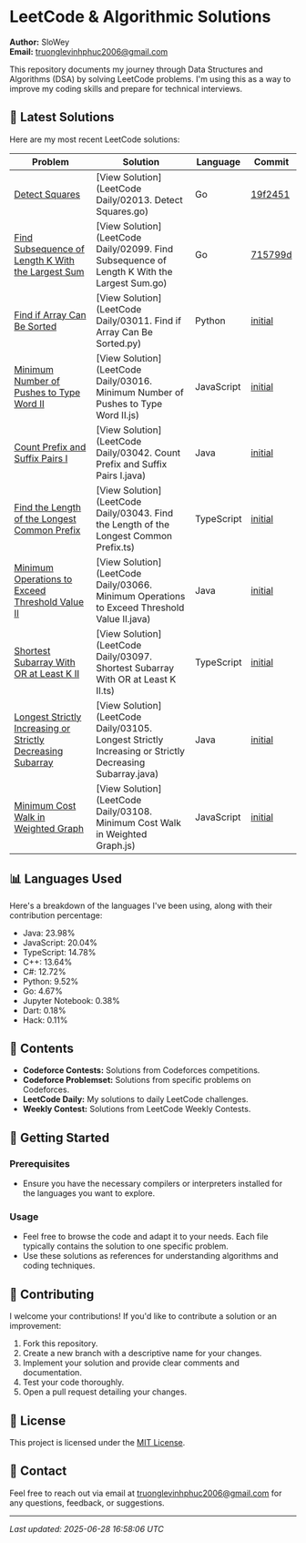 
# LeetCode & Algorithmic Solutions

**Author:** SloWey  
**Email:** truonglevinhphuc2006@gmail.com

This repository documents my journey through Data Structures and Algorithms (DSA) by solving LeetCode problems. I'm using this as a way to improve my coding skills and prepare for technical interviews.

## 🚀 Latest Solutions

Here are my most recent LeetCode solutions:

| Problem | Solution | Language | Commit |
|---------|----------|----------|--------|
| [Detect Squares](https://leetcode.com/problems/detect-squares) | [View Solution](LeetCode Daily/02013. Detect Squares.go) | Go | [19f2451](https://github.com/sloweyyy/DSA/commit/19f2451c1fdff792b30db430df3566943bc54560) |
| [Find Subsequence of Length K With the Largest Sum](https://leetcode.com/problems/longest-subsequence-repeated-k-times/description) | [View Solution](LeetCode Daily/02099. Find Subsequence of Length K With the Largest Sum.go) | Go | [715799d](https://github.com/sloweyyy/DSA/commit/19f2451c1fdff792b30db430df3566943bc54560) |
| [Find if Array Can Be Sorted](https://leetcode.com/problems/find-if-array-can-be-sorted) | [View Solution](LeetCode Daily/03011. Find if Array Can Be Sorted.py) | Python | [initial](https://github.com/sloweyyy/DSA/commit/19f2451c1fdff792b30db430df3566943bc54560) |
| [Minimum Number of Pushes to Type Word II](https://leetcode.com/problems/minimum-number-of-pushes-to-type-word-ii) | [View Solution](LeetCode Daily/03016. Minimum Number of Pushes to Type Word II.js) | JavaScript | [initial](https://github.com/sloweyyy/DSA/commit/19f2451c1fdff792b30db430df3566943bc54560) |
| [Count Prefix and Suffix Pairs I](https://leetcode.com/problems/count-prefix-and-suffix-pairs-i) | [View Solution](LeetCode Daily/03042. Count Prefix and Suffix Pairs I.java) | Java | [initial](https://github.com/sloweyyy/DSA/commit/19f2451c1fdff792b30db430df3566943bc54560) |
| [Find the Length of the Longest Common Prefix](https://leetcode.com/problems/find-the-length-of-the-longest-common-prefix) | [View Solution](LeetCode Daily/03043. Find the Length of the Longest Common Prefix.ts) | TypeScript | [initial](https://github.com/sloweyyy/DSA/commit/19f2451c1fdff792b30db430df3566943bc54560) |
| [Minimum Operations to Exceed Threshold Value II](https://leetcode.com/problems/minimum-operations-to-exceed-threshold-value-ii) | [View Solution](LeetCode Daily/03066. Minimum Operations to Exceed Threshold Value II.java) | Java | [initial](https://github.com/sloweyyy/DSA/commit/19f2451c1fdff792b30db430df3566943bc54560) |
| [Shortest Subarray With OR at Least K II](https://leetcode.com/problems/shortest-subarray-with-or-at-least-k-ii) | [View Solution](LeetCode Daily/03097. Shortest Subarray With OR at Least K II.ts) | TypeScript | [initial](https://github.com/sloweyyy/DSA/commit/19f2451c1fdff792b30db430df3566943bc54560) |
| [Longest Strictly Increasing or Strictly Decreasing Subarray](https://leetcode.com/problems/longest-strictly-increasing-or-strictly-decreasing-subarray) | [View Solution](LeetCode Daily/03105. Longest Strictly Increasing or Strictly Decreasing Subarray.java) | Java | [initial](https://github.com/sloweyyy/DSA/commit/19f2451c1fdff792b30db430df3566943bc54560) |
| [Minimum Cost Walk in Weighted Graph](https://leetcode.com/problems/minimum-cost-walk-in-weighted-graph) | [View Solution](LeetCode Daily/03108. Minimum Cost Walk in Weighted Graph.js) | JavaScript | [initial](https://github.com/sloweyyy/DSA/commit/19f2451c1fdff792b30db430df3566943bc54560) |

## 📊 Languages Used

Here's a breakdown of the languages I've been using, along with their contribution percentage:

- Java: 23.98%
- JavaScript: 20.04%
- TypeScript: 14.78%
- C++: 13.64%
- C#: 12.72%
- Python: 9.52%
- Go: 4.67%
- Jupyter Notebook: 0.38%
- Dart: 0.18%
- Hack: 0.11%


## 📁 Contents

*   **Codeforce Contests:** Solutions from Codeforces competitions.
*   **Codeforce Problemset:** Solutions from specific problems on Codeforces.
*   **LeetCode Daily:** My solutions to daily LeetCode challenges.
*   **Weekly Contest:** Solutions from LeetCode Weekly Contests.

## 🚀 Getting Started

### Prerequisites

*   Ensure you have the necessary compilers or interpreters installed for the languages you want to explore.

### Usage

*   Feel free to browse the code and adapt it to your needs. Each file typically contains the solution to one specific problem.
*   Use these solutions as references for understanding algorithms and coding techniques.

## 🤝 Contributing

I welcome your contributions! If you'd like to contribute a solution or an improvement:

1.  Fork this repository.
2.  Create a new branch with a descriptive name for your changes.
3.  Implement your solution and provide clear comments and documentation.
4.  Test your code thoroughly.
5.  Open a pull request detailing your changes.

## 📄 License

This project is licensed under the [MIT License](LICENSE).

## 📧 Contact

Feel free to reach out via email at truonglevinhphuc2006@gmail.com for any questions, feedback, or suggestions.

---

*Last updated: 2025-06-28 16:58:06 UTC*